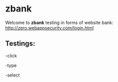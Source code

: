# zbank

Welcome to **zbank** testing in forms of website bank: http://zero.webappsecurity.com/login.html

## Testings: 
-click

-type

-select
